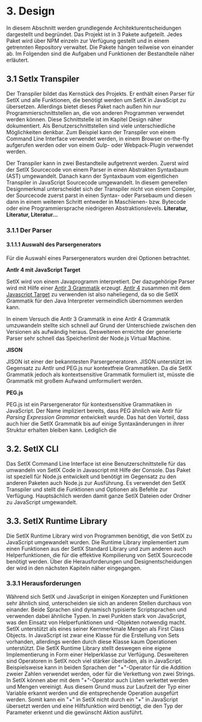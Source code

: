 # 3. Design

In diesem Abschnitt werden grundlegende Architekturentscheidungen dargestellt und begründet.
Das Projekt ist in 3 Pakete aufgeteilt. Jedes Paket wird über NPM einzeln zur Verfügung gestellt und in einem getrennten Repository verwaltet. Die Pakete hängen teilweise von einander ab. Im Folgenden sind die Aufgaben und Funktionen der Bestandteile näher erläutert.

## 3.1 Setlx Transpiler

Der Transpiler bildet das Kernstück des Projekts. Er enthält einen Parser für SetlX und alle Funktionen, die benötigt werden um SetlX in JavaScipt zu übersetzen. Allerdings bietet dieses Paket nach außen hin nur Programmierschnittstellen an, die von anderen Programmen verwendet werden können. Diese Schnittstelle ist im Kapitel Design näher dokumentiert. Als Benutzerschnittstellen sind viele unterschiedliche Möglichkeiten denkbar. Zum Beispiel kann der Transpiler von einem Command Line Interface verwendet werden, in einem Browser on-the-fly aufgerufen werden oder von einem Gulp- oder Webpack-Plugin verwendet werden.

Der Transpiler kann in zwei Bestandteile aufgetrennt werden. Zuerst wird der SetlX Sourcecode von einem Parser in einen Abstrakten Syntaxbaum (AST) umgewandelt. Danach kann der Syntaxbaum vom eigentlichen Transpiler in JavaScript Sourcecode umgewandelt. In diesem generellen Designmerkmal unterscheidet sich der Transpiler nicht von einem Compiler, der Sourcecode zuerst parst in einen Syntax- oder Parsebaum und diesen dann in einem weiteren Schritt entweder in Maschienen- bzw. Bytecode oder eine Programmiersprache niedrigeren Abstraktionslevels. __Literatur, Literatur, Literatur...__

### 3.1.1 Der Parser

#### 3.1.1.1 Auswahl des Parsergenerators

Für die Auswahl eines Parsergenerators wurden drei Optionen betrachtet.

__Antlr 4 mit JavaScript Target__

SetlX wird von einem Javaprogramm interpretiert. Der dazugehörige Parser wird mit Hilfe einer [Antlr 3 Grammatik](https://github.com/herrmanntom/setlX/blob/master/interpreter/core/src/main/antlr/SetlXgrammar.g) erzeugt. [Antlr 4](www.antlr.org) zusammen mit dem [Javascript Target]() zu verwenden ist also naheliegend, da so die SetlX Grammatik für den Java Interpreter vermeindlich übernommen werden kann.

In einem Versuch die Antlr 3 Grammatik in eine Antlr 4 Grammatik umzuwandeln stellte sich schnell auf Grund der Unterschiede zwischen den Versionen als aufwändig heraus. Desweiteren erreichte der generierte Parser sehr schnell das Speicherlimit der Node.js Virtual Machine.

__JISON__

JISON ist einer der bekanntesten Parsergeneratoren. JISON unterstützt im Gegensatz zu Antlr und PEG.js nur kontextfreie Grammatiken. Da die SetlX Grammatik jedoch als kontextsensitive Grammatik formuliert ist, müsste die Grammatik mit großem Aufwand umformuliert werden.

__PEG.js__

PEG.js ist ein Parsergenerator für kontextsensitive Grammatiken in JavaScript. Der Name impliziert bereits, dass PEG ähnlich wie Antlr für _Parsing Expression Grammar_ entwickelt wurde. Das hat den Vorteil, dass auch hier die SetlX Grammatik bis auf einige Syntaxänderungen in ihrer Struktur erhalten bleiben kann. Lediglich die

## 3.2. SetlX CLI

Das SetlX Command Line Interface ist eine Benutzerschnittstelle für das umwandeln von SetlX Code in Javascript mit Hilfe der Console. Das Paket ist speziell für Node.js entwickelt und benötigt im Gegensatz zu den anderen Paketen auch Node.js zur Ausführung. Es verwendet den SetlX Transpiler und stellt die Funktionen und Optionen als Befehle zur Verfügung. Hauptsächlich werden damit ganze SetlX Dateien oder Ordner zu JavaScript umgewandelt.

## 3.3. SetlX Runtime Library

Die SetlX Runtime Library wird von Programmen benötigt, die von SetlX zu JavaScript umgewandelt wurden. Die Runtime Library implementiert zum einen Funktionen aus der SetlX Standard Library und zum anderen auch Helperfunktionen, die für die effektive Kompilierung von SetlX Sourcecode benötigt werden. Über die Herausforderungen und Designentscheidungen der wird in den nächsten Kapiteln näher eingegangen.

### 3.3.1 Herausforderungen

Während sich SetlX und JavaScript in einigen Konzepten und Funktionen sehr ähnlich sind, unterscheiden sie sich an anderen Stellen durchaus von einander. Beide Sprachen sind dynamisch typisierte Scriptsprachen und verwenden dabei ähnliche Typen. In zwei Punkten  stark von JavaScript, was den Einsatz von Helperfunktionen und -Objekten notwendig macht.
SetlX unterstützt als eines seiner Kernmerkmale Mengen als First Class Objects. In JavaScript ist zwar eine Klasse für die Erstellung von Sets vorhanden, allerdings werden durch diese Klasse kaum Operationen unterstützt. Die SetlX Runtime Library stellt deswegen eine eigene Implementierung in Form einer Helperklasse zur Verfügung.
Desweiteren sind Operatoren in SetlX noch viel stärker überladen, als in JavaScript. Beispielsweise kann in beiden Sprachen der "+"-Operator für die Addition zweier Zahlen verwendet werden, oder für die Verkettung von zwei Strings. In SetlX können aber mit dem "+"-Operator auch Listen verkettet werden und Mengen vereinigt. Aus diesem Grund muss zur Laufzeit der Typ einer Variable erkannt werden und die entsprechende Operation ausgefürt werden. Somit kann ein "+" in SetlX nicht durch ein "+" in JavaScript übersetzt werden und eine Hilfsfunktion wird benötigt, die den Typ der Parameter erkennt und die gewünscht Aktion ausführt.
